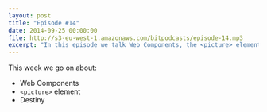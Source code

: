 ```yaml
---
layout: post
title: "Episode #14"
date: 2014-09-25 00:00:00
file: http://s3-eu-west-1.amazonaws.com/bitpodcasts/episode-14.mp3
excerpt: "In this episode we talk Web Components, the <picture> element, and Destiny"
---
```


This week we go on about:

* Web Components
* `<picture>` element
* Destiny

